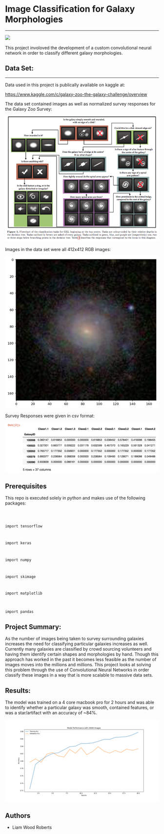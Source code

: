 # Image Classification for Galaxy Morphologies

---

![](images/sky-space-dark-galaxy.jpeg)

This project involoved the development of a custom convolutional neural network in order to classify different galaxy morphologies.


## Data Set:
---

Data used in this project is publically available on kaggle at:

https://www.kaggle.com/c/galaxy-zoo-the-galaxy-challenge/overview

The data set contained images as well as normalized survey responses for the Galaxy Zoo Survey:

![](images/GalaxtZooTree.png)

Images in the data set were all 412x412 RGB images:

![](images/sample_galaxy.png)

Survey Responses were given in csv format:

![](images/sample_labels.png)

## Prerequisites

This repo is executed solely in python and makes use of the following packages:

<code>
  
import tensorflow 
 
import keras
  
import numpy
  
import skimage
  
import matplotlib
  
import pandas</code>

## Project Summary:

As the number of images being taken to survey surrounding galaxies increases the need for classifying particular galaxies increases as well. Currently many galaxies are classified by crowd sourcing volunteers and having them identify certain shapes and morphologies by hand. Though this approach has worked in the past it becomes less feasible as the number of images moves into the millions and millions. This project looks at solving this problem through the use of Convolutional Neural Networks in order classify these images in a way that is more scalable to massive data sets.

## Results:

The model was trained on a 4 core macbook pro for 2 hours and was able to identify whether a particular galaxy was smooth, contained features, or was a star/artifact with an accuracy of ~84%. 

![](images/model_performance.png)

## Authors
- Liam Wood Roberts
